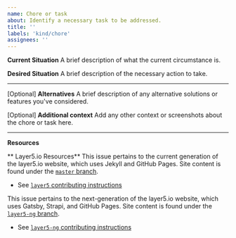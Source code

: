 ```yaml
---
name: Chore or task
about: Identify a necessary task to be addressed.
title: ''
labels: 'kind/chore'
assignees: ''
---
```

**Current Situation**
A brief description of what the current circumstance is.

**Desired Situation**
A brief description of the necessary action to take.

---
[Optional] **Alternatives**
A brief description of any alternative solutions or features you've considered.

[Optional] **Additional context**
Add any other context or screenshots about the chore or task here.

---
**Resources**
<!-- DELETE ONE OF THE FOLLOWING SECTIONS -->

** Layer5.io Resources**
This issue pertains to the current generation of the layer5.io website, which uses Jekyll and GitHub Pages. Site content is found under the [`master` branch](https://github.com/layer5io/layer5/tree/master).
- See [`layer5` contributing instructions](https://github.com/layer5io/layer5/blob/master/CONTRIBUTING.md)

This issue pertains to the next-generation of the layer5.io website, which uses Gatsby, Strapi, and GitHub Pages. Site content is found under the [`layer5-ng` branch](https://github.com/layer5io/layer5/tree/layer5-ng).
- See [`layer5-ng` contributing instructions](https://github.com/layer5io/layer5/blob/layer5-ng/CONTRIBUTING.md)

